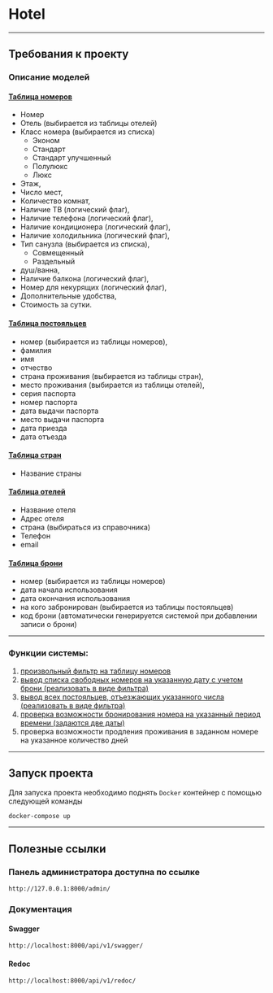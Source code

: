 # Hotel

----------------------------------------------------------------------------

## Требования к проекту

### Описание моделей

#### [Таблица номеров](./hotel/room/models.py)

* Номер
* Отель (выбирается из таблицы отелей)
* Класс номера (выбирается из списка)
  * Эконом
  * Стандарт
  * Стандарт улучшенный
  * Полулюкс
  * Люкс
* Этаж, 
* Число мест, 
* Количество комнат, 
* Наличие ТВ (логический флаг), 
* Наличие телефона (логический флаг), 
* Наличие кондиционера (логический флаг), 
* Наличие холодильника (логический флаг), 
* Тип санузла (выбирается из списка), 
  * Совмещенный
  * Раздельный
* душ/ванна, 
* Наличие балкона (логический флаг), 
* Номер для некурящих (логический флаг), 
* Дополнительные удобства, 
* Стоимость за сутки.

#### [Таблица постояльцев](./hotel/guest/models.py)

* номер (выбирается из таблицы номеров), 
* фамилия
* имя
* отчество
* страна проживания (выбирается из таблицы стран), 
* место проживания (выбирается из таблицы отелей), 
* серия паспорта
* номер паспорта
* дата выдачи паспорта
* место выдачи паспорта
* дата приезда
* дата отъезда

#### [Таблица стран](./hotel/guest/models.py)

* Название страны

#### [Таблица отелей](./hotel/guest/models.py)

* Название отеля
* Адрес отеля
* страна (выбираться из справочника)
* Телефон
* email

#### [Таблица брони](./hotel/booking/models.py)
* номер (выбирается из таблицы номеров)
* дата начала использования
* дата окончания использования
* на кого забронирован (выбирается из таблицы постояльцев)
* код брони (автоматически генерируется системой при добавлении записи о брони)

---------------------------------------------------------------------------

### Функции системы:

1. [произвольный фильтр на таблицу номеров](./hotel/room/views.py) 
2. [вывод списка свободных номеров на указанную дату с учетом брони (реализовать в виде фильтра)](./hotel/room/filters.py)
3. [вывод всех постояльцев, отъезжающих указанного числа (реализовать в виде фильтра)](./hotel/guest/views.py)
4. [проверка возможности бронирования номера на указанный период времени (задаются две даты)](./hotel/guest/views.py)
5. проверка возможности продления проживания в заданном номере на указанное количество дней

-----------------------------------------------------------------------------

## Запуск проекта

Для запуска проекта необходимо поднять `Docker` контейнер с помощью следующей команды
```shell
docker-compose up
```

---------------------------------------------------------------------------

## Полезные ссылки

### Панель администратора доступна по ссылке
```djangourlpath
http://127.0.0.1:8000/admin/
```

### Документация 

#### Swagger
```djangourlpath
http://localhost:8000/api/v1/swagger/
```

#### Redoc
```djangourlpath
http://localhost:8000/api/v1/redoc/
```